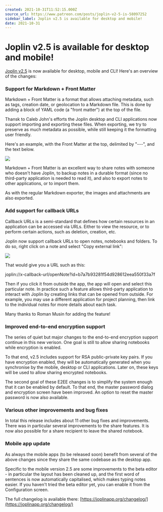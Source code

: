 ```yaml
---
created: 2021-10-31T11:52:15.000Z
source_url: https://www.patreon.com/posts/joplin-v2-5-is-58097252
sidebar_label: Joplin v2.5 is available for desktop and mobile!
date: 2021-10-31
---
```


# Joplin v2.5 is available for desktop and mobile!

[Joplin v2.5](https://joplinapp.org/download/) is now available for desktop, mobile and CLI! Here's an overview of the changes:

### Support for Markdown + Front Matter

Markdown + Front Matter is a format that allows attaching metadata, such as tags, creation date, or geolocation to a Markdown file. This is done by adding a block of YAML code (a "front matter") at the top of the file.

Thansk to Caleb John's efforts the Joplin desktop and CLI applications now support importing and exporting these files. When exporting, we try to preserve as much metadata as possible, while still keeping it the formatting user friendly.

Here's an example, with the Front Matter at the top, delimited by "---", and the text below.

![](https://raw.githubusercontent.com/laurent22/joplin/dev/Assets/WebsiteAssets/images/news/20211031-115215_0.png)

Markdown + Front Matter is an excellent way to share notes with someone who doesn't have Joplin, to backup notes in a durable format (since no third-party application is needed to read it), and also to export notes to other applications, or to import them.

As with the regular Markdown exporter, the images and attachments are also exported.

### Add support for callback URLs

Callback URLs is a semi-standard that defines how certain resources in an application can be accessed via URLs. Either to view the resource, or to perform certain actions, such as deletion, creation, etc.

Joplin now support callback URLs to open notes, notebooks and folders. To do so, right click on a note and select "Copy external link":

![](https://raw.githubusercontent.com/laurent22/joplin/dev/Assets/WebsiteAssets/images/news/20211031-115215_1.png)

That would give you a URL such as this:

joplin://x-callback-url/openNote?id=b7a7b93281f54d928612eea550f33a7f

Then if you click it from outside the app, the app will open and select this particular note. In practice such a feature allows third-party application to interact with Joplin by creating links that can be opened from outside. For example, you may use a different application for project planning, then link to the individual notes for more details about each task.

Many thanks to Roman Musin for adding the feature!

### Improved end-to-end encryption support

The series of quiet but major changes to the end-to-end encryption support continue in this new verison. One goal is still to allow sharing notebooks while encryption is enabled.

To that end, v2.5 includes support for RSA public-private key pairs. If you have encryption enabled, they will be automatically generated when you synchronise by the mobile, desktop or CLI applications. Later on, these keys will be used to allow sharing encrypted notebooks.

The second goal of these E2EE changes is to simplify the system enough that it can be enabled by default. To that end, the master password dialog and encryption screen have been improved. An option to reset the master password is now also available.

### Various other improvements and bug fixes

In total this release includes about 11 other bug fixes and improvements. There was in particular several improvements to the share features. It is now also possible for a share recipient to leave the shared notebook.

### Mobile app update

As always the mobile apps (to be released soon) benefit from several of the above changes since they share the same codebase as the desktop app.

Specific to the mobile version 2.5 are some improvements to the beta editor - in particular the layout has been cleaned up, and the first word of sentences is now automatically capitalised, which makes typing notes easier. If you haven't tried the beta editor yet, you can enable it from the Configuration screen.

The full changelog is available there: [https://joplinapp.org/changelog/](https://joplinapp.org/changelog/)